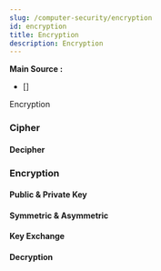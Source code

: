 ```yaml
---
slug: /computer-security/encryption
id: encryption
title: Encryption
description: Encryption
---
```


**Main Source :**

- []

Encryption

### Cipher

#### Decipher

### Encryption

#### Public & Private Key

#### Symmetric & Asymmetric

#### Key Exchange

#### Decryption
